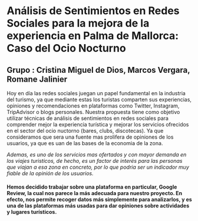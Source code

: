 # **Análisis de Sentimientos en Redes Sociales para la mejora de la experiencia en Palma de Mallorca: Caso del Ocio Nocturno**

## Grupo : Cristina Miguel de Dios, Marcos Vergara, Romane Jalinier

Hoy en día las redes sociales juegan un papel fundamental en la industria del turismo, ya que mediante estas los turistas comparten sus experiencias, opiniones y recomendaciones en plataformas como Twitter, Instagram, TripAdvisor o blogs personales. Nuestra propuesta tiene como objetivo utilizar técnicas de análisis de sentimientos en redes sociales para comprender mejor la experiencia turística y mejorar los servicios ofrecidos en el sector del ocio nuctorno (bares, clubs, discotecas). Ya que consideramos que sera una fuente mas prolifera de opiniones de los usuarios, ya que es uan de las bases de la economia de la zona.

*Ademas, es uno de los servicios mas ofertados y con mayor demanda en los viajes turisticos, de hecho, es un factor de interés para las personas que viajan a esa zona en concreto, por lo que podria ser un indicador muy fiable de la opinión de los usuarios.*

#### Hemos decidido trabajar sobre una plataforma en particular, Google Review, la cual nos parece la más adecuada para nuestro proyecto. En efecto, nos permite recoger datos más simplemente para analizarlos, y es una de las plataformas más usadas para dar opiniones sobre actividades y lugares turísticos.

